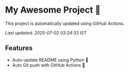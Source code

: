 # My Awesome Project 🚀

This project is automatically updated using GitHub Actions.

_Last updated: 2025-07-02 03:24:33 IST_

## Features
- Auto-update README using Python 🐍
- Auto Git push with GitHub Actions 🤖
